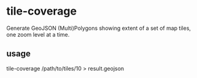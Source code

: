 # tile-coverage

Generate GeoJSON (Multi)Polygons showing extent of a set of map tiles, one zoom level at a time.

## usage

tile-coverage /path/to/tiles/10 > result.geojson
